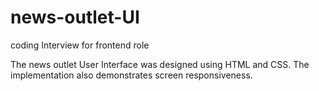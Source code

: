 # news-outlet-UI
coding Interview for frontend role

The news outlet User Interface was designed using HTML and CSS. The implementation also demonstrates screen responsiveness.
